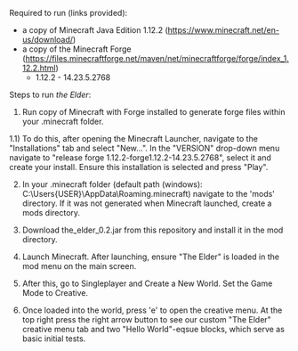 Required to run (links provided):
- a copy of Minecraft Java Edition 1.12.2 (https://www.minecraft.net/en-us/download/)
- a copy of the Minecraft Forge (https://files.minecraftforge.net/maven/net/minecraftforge/forge/index_1.12.2.html)
    - 1.12.2 - 14.23.5.2768 
    
Steps to run *the Elder*:
1) Run copy of Minecraft with Forge installed to generate forge files within 
your .minecraft folder.

1.1) To do this, after opening the Minecraft Launcher, navigate to the "Installations"
tab and select "New...". In the "VERSION" drop-down menu navigate to "release
forge 1.12.2-forge1.12.2-14.23.5.2768", select it and create your install. Ensure
this installation is selected and press "Play".

2) In your .minecraft folder (default path (windows): C:\Users\{USER}\AppData\Roaming\.minecraft)
navigate to the 'mods' directory. If it was not generated when Minecraft launched,
create a mods directory.

3) Download the_elder_0.2.jar from this repository and install it in the mod
directory. 

4) Launch Minecraft. After launching, ensure "The Elder" is loaded in the mod 
menu on the main screen.

5) After this, go to Singleplayer and Create a New World. Set the Game Mode to 
Creative.

6) Once loaded into the world, press 'e' to open the creative menu. At the top
right press the right arrow button to see our custom "The Elder" creative menu
tab and two "Hello World"-eqsue blocks, which serve as basic initial tests.


